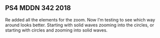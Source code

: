 ## PS4 MDDN 342 2018

Re added all the elements for the zoom. Now I’m testing to see which way around looks better. Starting with solid waves zooming into the circles, or starting with circles and zooming into solid waves.
